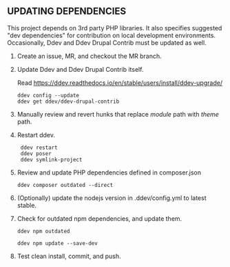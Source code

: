 UPDATING DEPENDENCIES
---------------------

This project depends on 3rd party PHP libraries. It also specifies suggested "dev dependencies"
for contribution on local development environments. Occasionally, Ddev and Ddev Drupal Contrib
must be updated as well.

1.  Create an issue, MR, and checkout the MR branch.
2.  Update Ddev and Ddev Drupal Contrib itself.

    Read https://ddev.readthedocs.io/en/stable/users/install/ddev-upgrade/

        ddev config --update
        ddev get ddev/ddev-drupal-contrib

3. Manually review and revert hunks that replace _module_ path with _theme_ path.

4. Restart ddev.

        ddev restart
        ddev poser
        ddev symlink-project

5.  Review and update PHP dependencies defined in composer.json

        ddev composer outdated --direct

6.  (Optionally) update the nodejs version in .ddev/config.yml to latest stable.

7.  Check for outdated npm dependencies, and update them.

        ddev npm outdated

        ddev npm update --save-dev

8.  Test clean install, commit, and push.
